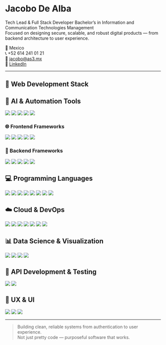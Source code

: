 # Jacobo De Alba

Tech Lead & Full Stack Developer
Bachelor’s in Information and Communication Technologies Management  
Focused on designing secure, scalable, and robust digital products — from backend architecture to user experience.

📍 Mexico  
📞 +52 614 241 01 21  
📧 jacobo@as3.mx  
🔗 [LinkedIn](https://www.linkedin.com/in/jacobo-espino-de-alba-11253923a/)

---

## 🧩 Web Development Stack

## 🤖 AI & Automation Tools

<span>
  <img src="https://img.shields.io/badge/OpenAI%20API-%23172B4D.svg?style=flat&logo=openai&logoColor=white"/>
  <img src="https://img.shields.io/badge/ChatGPT-%2300A67E.svg?style=flat&logo=openai&logoColor=white"/>
  <img src="https://img.shields.io/badge/Bolt-%230A0A23.svg?style=flat"/>
  <img src="https://img.shields.io/badge/Lovable%20AI-%23FF61F6.svg?style=flat"/>
  <img src="https://img.shields.io/badge/Claude-%230066CC.svg?style=flat"/>
</span>


### 🌐 Frontend Frameworks
<span>
  <img src="https://img.shields.io/badge/angular-%23DD0031.svg?style=flat&logo=angular&logoColor=white"/>
  <img src="https://img.shields.io/badge/ionic-%234499FF.svg?style=flat&logo=ionic&logoColor=white"/>
  <img src="https://img.shields.io/badge/tailwindcss-%2338B2AC.svg?style=flat&logo=tailwind-css&logoColor=white"/>
  <img src="https://img.shields.io/badge/primeng-%2366CDAA.svg?style=flat"/>
  <img src="https://img.shields.io/badge/angular--material-%23007396.svg?style=flat"/>
</span>

### 🔧 Backend Frameworks
<span>
  <img src="https://img.shields.io/badge/django-%23092E20.svg?style=flat&logo=django&logoColor=white"/>
  <img src="https://img.shields.io/badge/strapi-%232E7EEA.svg?style=flat&logo=strapi&logoColor=white"/>
  <img src="https://img.shields.io/badge/flask-%23000.svg?style=flat&logo=flask&logoColor=white"/>
  <img src="https://img.shields.io/badge/REST--API-%23005571.svg?style=flat"/>
  <img src="https://img.shields.io/badge/JWT-black?style=flat&logo=JSON%20web%20tokens"/>
</span>

## 💻 Programming Languages

<span>
  <img src="https://img.shields.io/badge/python-3670A0?style=flat&logo=python&logoColor=ffdd54"/>
  <img src="https://img.shields.io/badge/typescript-%23007ACC.svg?style=flat&logo=typescript&logoColor=white"/>
  <img src="https://img.shields.io/badge/javascript-%23323330.svg?style=flat&logo=javascript&logoColor=%23F7DF1E"/>
  <img src="https://img.shields.io/badge/sql-%2307405e.svg?style=flat"/>
  <img src="https://img.shields.io/badge/html5-%23E34F26.svg?style=flat"/>
  <img src="https://img.shields.io/badge/css3-%231572B6.svg?style=flat"/>
  <img src="https://img.shields.io/badge/scss-%23CD6799.svg?style=flat"/>
  <img src="https://img.shields.io/badge/bash-%23121011.svg?style=flat"/>
</span>

## ☁️ Cloud & DevOps

<span>
  <img src="https://img.shields.io/badge/AWS-%23FF9900.svg?style=flat&logo=amazon-aws&logoColor=white"/>
  <img src="https://img.shields.io/badge/AWS%20EC2-%23FF9900.svg?style=flat"/>
  <img src="https://img.shields.io/badge/linux-%23FCC624.svg?style=flat&logo=linux&logoColor=black"/>
  <img src="https://img.shields.io/badge/docker-%230db7ed.svg?style=flat&logo=docker&logoColor=white"/>
  <img src="https://img.shields.io/badge/nginx-%23009639.svg?style=flat"/>
  <img src="https://img.shields.io/badge/HTTPS-%23000000.svg?style=flat"/>
  <img src="https://img.shields.io/badge/SSL-%23232F3E.svg?style=flat"/>
</span>

## 📊 Data Science & Visualization

<span>
  <img src="https://img.shields.io/badge/numpy-%23013243.svg?style=flat"/>
  <img src="https://img.shields.io/badge/pandas-%23150458.svg?style=flat"/>
  <img src="https://img.shields.io/badge/Matplotlib-%23ffffff.svg?style=flat&logo=Matplotlib&logoColor=black"/>
  <img src="https://img.shields.io/badge/Plotly-%233F4F75.svg?style=flat"/>
</span>

## 🧪 API Development & Testing

<span>
  <img src="https://img.shields.io/badge/Postman-FF6C37?style=flat"/>
  <img src="https://img.shields.io/badge/-Swagger-%23Clojure?style=flat"/>
</span>

## 🎨 UX & UI

<span>
  <img src="https://img.shields.io/badge/Figma-%23F24E1E.svg?style=flat&logo=figma&logoColor=white"/>
  <img src="https://img.shields.io/badge/Bolt-%230A0A23.svg?style=flat"/>
  <img src="https://img.shields.io/badge/Lovable-%23FF61F6.svg?style=flat"/>
</span>

---

> Building clean, reliable systems from authentication to user experience.  
> Not just pretty code — purposeful software that works.


